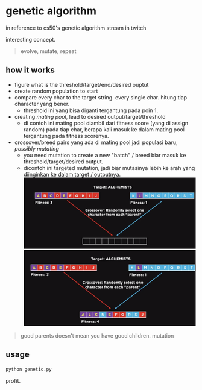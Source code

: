 # genetic algorithm 
in reference to cs50's genetic algorithm stream in twitch    

interesting concept. 


> evolve, mutate, repeat

## how it works 
- figure what is the threshold/target/end/desired ouptut
- create random population to start
- compare every char to the target string. every single char. hitung tiap character yang bener. 
  - threshold ini yang bisa diganti tergantung pada poin 1. 
- creating *mating pool*, lead to desired output/target/threshold
  - di contoh ini mating pool diambil dari fitness score (yang di assign random) pada tiap char, berapa kali masuk ke dalam mating pool tergantung pada fitness scorenya. 
- crossover/breed pairs yang ada di mating pool jadi populasi baru, *possibly mutating* 
  - you need mutation to create a new "batch" / breed biar masuk ke threshold/target/desired output. 
  - dicontoh ini targeted mutation, jadi biar mutasinya lebih ke arah yang diinginkan ke dalam target / outputnya. 
![](img/Screen&#32;Shot&#32;2019-06-14&#32;at&#32;5.47.58&#32;PM.png)
![](img/Screen&#32;Shot&#32;2019-06-14&#32;at&#32;10.23.44&#32;PM.png)
 
 > good parents doesn't mean you have good children. 
 > mutation

## usage
```python 
python genetic.py
```
profit.
